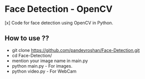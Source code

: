 # Face Detection - OpenCV
[x] Code for face detection using OpenCV in Python.

## How to use ??
* git clone https://github.com/pandeyroshan/Face-Detection.git
* cd Face-Detection/
* mention your image name in main.py
* python main.py  - For images.
* python video.py - For WebCam